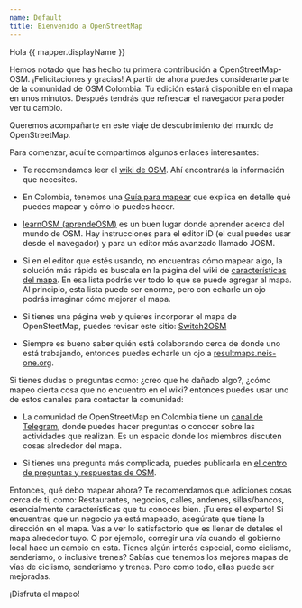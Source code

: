 ```yaml
---
name: Default
title: Bienvenido a OpenStreetMap
---
```


Hola {{ mapper.displayName }}

Hemos notado que has hecho tu primera contribución a OpenStreetMap-OSM.
¡Felicitaciones y gracias!
A partir de ahora puedes considerarte parte de la comunidad de OSM Colombia.
Tu edición estará disponible en el mapa en unos minutos.
Después tendrás que refrescar el navegador para poder ver tu cambio.

Queremos acompañarte en este viaje de descubrimiento del mundo de OpenStreetMap.

Para comenzar, aquí te compartimos algunos enlaces interesantes:

* Te recomendamos leer el [wiki de OSM](https://wiki.openstreetmap.org/wiki/ES:P%C3%A1gina_principal).
Ahí encontrarás la información que necesites.

* En Colombia, tenemos una [Guía para mapear](https://wiki.openstreetmap.org/wiki/ES:Colombia/Gu%C3%ADa_para_mapear) que explica en detalle qué puedes mapear y cómo lo puedes hacer.

* [learnOSM (aprendeOSM)](https://learnosm.org/es/) es un buen lugar donde aprender acerca del mundo de OSM.
Hay instrucciones para el editor iD (el cual puedes usar desde el navegador) y para un editor más avanzado llamado JOSM.

* Si en el editor que estés usando, no encuentras cómo mapear algo, la solución más rápida es buscala en la página del wiki de [características del mapa](https://wiki.openstreetmap.org/wiki/ES:Caracter%C3%ADsticas_del_mapa).
En esa lista podrás ver todo lo que se puede agregar al mapa.
Al principio, esta lista puede ser enorme, pero con echarle un ojo podrás imaginar cómo mejorar el mapa.

* Si tienes una página web y quieres incorporar el mapa de OpenSteetMap, puedes revisar este sitio: [Switch2OSM](https://switch2osm.org/)

* Siempre es bueno saber quién está colaborando cerca de donde uno está trabajando, entonces puedes echarle un ojo a [resultmaps.neis-one.org](http://resultmaps.neis-one.org/).

Si tienes dudas o preguntas como:
¿creo que he dañado algo?, ¿cómo mapeo cierta cosa que no encuentro en el wiki? entonces puedes usar uno de estos canales para contactar la comunidad:

* La comunidad de OpenStreetMap en Colombia tiene un [canal de Telegram](https://telegram.me/osmco), donde puedes hacer preguntas o conocer sobre las actividades que realizan. Es un espacio donde los miembros discuten cosas alrededor del mapa.

* Si tienes una pregunta más complicada, puedes publicarla en [el centro de preguntas y respuestas de OSM](http://help.openstreetmap.org).

Entonces, qué debo mapear ahora?
Te recomendamos que adiciones cosas cerca de ti, como:
Restaurantes, negocios, calles, andenes, sillas/bancos, esencialmente características que tu conoces bien.
¡Tu eres el experto!
Si encuentras que un negocio ya está mapeado, asegúrate que tiene la dirección en el mapa.
Vas a ver lo satisfactorio que es llenar de detales el mapa alrededor tuyo.
O por ejemplo, corregir una vía cuando el gobierno local hace un cambio en esta.
Tienes algún interés especial, como ciclismo, senderismo, o inclusive trenes?
Sabías que tenemos los mejores mapas de vías de ciclismo, senderismo y trenes.
Pero como todo, ellas puede ser mejoradas.

¡Disfruta el mapeo!
